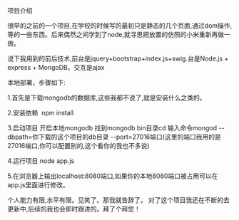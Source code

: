 项目介绍

很早的之前的一个项目,在学校的时候写的最初只是静态的几个页面,通过dom操作,等的一些东西。后来偶然之间学到了node,就寻思把放置的仿照的小米重新再做一做。


说下我用到的前后技术,前台是jquery+bootstrap+index.js+swig.台是Node.js + express + MongoDB。交互是ajax

本地部署，步骤如下:

1.首先是下载mongodb的数据库,这些我都不说了,就是安装什么之类的。

2.安装依赖  npm install

3.启动项目 开启本地mongodb 找到mongodb bin目录cd 输入命令mongod --dbpath=你下载的这个项目的db目录 --port=27016端口(这里的端口我用的是27016端口,你可以配置别的,这个看你的我也不多说)

4.运行项目  node app.js

5.在浏览器上输出localhost:8080端口,如果你的本地8080端口被占用可以在app.js里面进行修改。


个人能力有限,水平有限。见笑了。那我就告辞了。
对了这个项目我还在不断的去更新中,后续的我也会即时跟进的。拜了个拜您！

